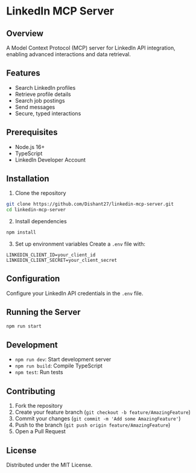 # LinkedIn MCP Server

## Overview
A Model Context Protocol (MCP) server for LinkedIn API integration, enabling advanced interactions and data retrieval.

## Features
- Search LinkedIn profiles
- Retrieve profile details
- Search job postings
- Send messages
- Secure, typed interactions

## Prerequisites
- Node.js 16+
- TypeScript
- LinkedIn Developer Account

## Installation

1. Clone the repository
```bash
git clone https://github.com/Dishant27/linkedin-mcp-server.git
cd linkedin-mcp-server
```

2. Install dependencies
```bash
npm install
```

3. Set up environment variables
Create a `.env` file with:
```
LINKEDIN_CLIENT_ID=your_client_id
LINKEDIN_CLIENT_SECRET=your_client_secret
```

## Configuration

Configure your LinkedIn API credentials in the `.env` file.

## Running the Server

```bash
npm run start
```

## Development

- `npm run dev`: Start development server
- `npm run build`: Compile TypeScript
- `npm test`: Run tests

## Contributing

1. Fork the repository
2. Create your feature branch (`git checkout -b feature/AmazingFeature`)
3. Commit your changes (`git commit -m 'Add some AmazingFeature'`)
4. Push to the branch (`git push origin feature/AmazingFeature`)
5. Open a Pull Request

## License

Distributed under the MIT License.

